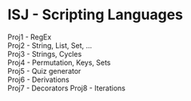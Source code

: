 # ISJ - Scripting Languages
Proj1 - RegEx  
Proj2 - String, List, Set, ...     
Proj3 - Strings, Cycles  
Proj4 - Permutation, Keys, Sets  
Proj5 - Quiz generator  
Proj6 - Derivations  
Proj7 - Decorators 
Proj8 - Iterations 
